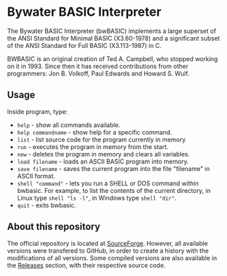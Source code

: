 # Bywater BASIC Interpreter

The Bywater BASIC Interpreter (bwBASIC) implements a large superset of the ANSI Standard for Minimal BASIC (X3.60-1978) and a significant subset of the ANSI Standard for Full BASIC (X3.113-1987) in C.

BWBASIC is an original creation of Ted A. Campbell, who stopped working on it in 1993. Since then it has received contributions from other programmers: Jon B. Volkoff, Paul Edwards and Howard S. Wulf.

## Usage

Inside program, type:

* `help` - show all commands available.
* `help commandname` - show help for a specific command.
* `list` - list source code for the program currently in memory
* `run` - executes the program in memory from the start.
* `new` - deletes the program in memory and clears all variables.
* `load filename` - loads an ASCII BASIC program into memory.
* `save filename` - saves the current program into the file "filename" in ASCII format.
* `shell "command"` - lets you run a SHELL or DOS command within bwbasic. For example, to list the contents of the current directory, in Linux type `shell "ls -l"`, in Windows type `shell "dir"`.
* `quit` - exits bwbasic.

## About this repository

The official repository is located at [SourceForge](https://sourceforge.net/projects/bwbasic/). However, all available versions were transfered to GitHub, in order to create a history with the modifications of all versions. Some compiled versions are also available in the [Releases](https://github.com/nerun/bwbasic/releases) section, with their respective source code.